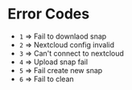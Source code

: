 # Error Codes

- `1` => Fail to downlaod snap
- `2` => Nextcloud config invalid
- `3` => Can't connect to nextcloud
- `4` => Upload snap fail
- `5` => Fail create new snap
- `6` => Fail to clean